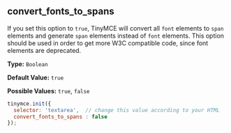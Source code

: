 ## convert_fonts_to_spans

If you set this option to `true`, TinyMCE will convert all `font` elements to `span` elements and generate `span` elements instead of `font` elements. This option should be used in order to get more W3C compatible code, since font elements are deprecated.

**Type:** `Boolean`

**Default Value:** `true`

**Possible Values:** `true`, `false`

```js
tinymce.init({
  selector: 'textarea',  // change this value according to your HTML
  convert_fonts_to_spans : false
});
```

